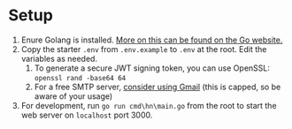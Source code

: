 # Setup

1. Enure Golang is installed. [More on this can be found on the Go website.](https://go.dev/doc/install)
2. Copy the starter `.env` from `.env.example` to `.env` at the root. Edit the variables as needed.
    1. To generate a secure JWT signing token, you can use OpenSSL: `openssl rand -base64 64`
    2. For a free SMTP server, [consider using Gmail](https://support.google.com/a/answer/176600?hl=en) (this is capped, so be aware of your usage)
3. For development, run `go run cmd\hn\main.go` from the root to start the web server on `localhost` port 3000.